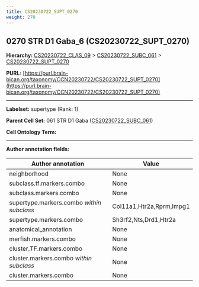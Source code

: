 ```yaml
---
title: CS20230722_SUPT_0270
weight: 270
---
```

## 0270 STR D1 Gaba_6 (CS20230722_SUPT_0270)
<b>Hierarchy: </b>
[CS20230722_CLAS_09](../CS20230722_CLAS_09) >
[CS20230722_SUBC_061](../CS20230722_SUBC_061) >
[CS20230722_SUPT_0270](../CS20230722_SUPT_0270)

**PURL:** [https://purl.brain-bican.org/taxonomy/CCN20230722/CS20230722_SUPT_0270](https://purl.brain-bican.org/taxonomy/CCN20230722/CS20230722_SUPT_0270)

---


**Labelset:** supertype (Rank: 1)

**Parent Cell Set:** 061 STR D1 Gaba ([CS20230722_SUBC_061](../CS20230722_SUBC_061))



**Cell Ontology Term:** 

[MARKER GENES.]: #


---

[TRANSFERRED ANNOTATIONS.]: #


[AUTHOR ANNOTATION FIELDS.]: #


**Author annotation fields:**

| Author annotation | Value |
|-------------------|-------|
|neighborhood|None|
|subclass.tf.markers.combo|None|
|subclass.markers.combo|None|
|supertype.markers.combo _within subclass_|Col11a1,Htr2a,Rprm,Impg1|
|supertype.markers.combo|Sh3rf2,Nts,Drd1,Htr2a|
|anatomical_annotation|None|
|merfish.markers.combo|None|
|cluster.TF.markers.combo|None|
|cluster.markers.combo _within subclass_|None|
|cluster.markers.combo|None|
